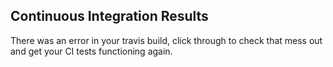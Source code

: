 ## Continuous Integration Results
There was an error in your travis build, click through to check that mess out and get your CI tests functioning again.
